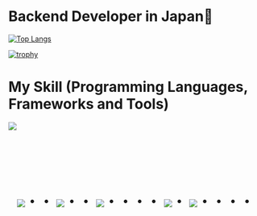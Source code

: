 # Backend Developer in Japan👋

[![Top Langs](https://github-readme-stats.vercel.app/api/top-langs/?username=icer7&layout=compact&theme=vue-dark)](https://github.com/anuraghazra/github-readme-stats)

[![trophy](https://github-profile-trophy.vercel.app/?username=icer7&theme=discord)](https://github.com/ryo-ma/github-profile-trophy)



# My Skill (Programming Languages, Frameworks and Tools)

<img src="https://skillicons.dev/icons?i=html,css,ruby,python,go,php,js,typescript,react,vue,next,nuxt,nest,sqlite,mysql,docker,laravel,rails,django,firebase,jquery,aws,gcp,azure" /> <br /><br />


<!-- --------------------------------- :) ---------------------------------- -->

<br><br><br>

<div align="center">
    <h1>
        <img src="https://user-images.githubusercontent.com/44926913/175852850-3fb6c715-1856-41ff-8c1f-94ce3b03b458.gif">・・
        <img src="https://user-images.githubusercontent.com/44926913/175853109-f8850656-6704-4a8a-bee6-9aca154d929b.gif">・・
        <img src="https://user-images.githubusercontent.com/44926913/175853154-5449d974-975e-44a6-ab84-a86031265e40.gif">・・・・
        <img src="https://user-images.githubusercontent.com/44926913/175853109-f8850656-6704-4a8a-bee6-9aca154d929b.gif">・
        <img src="https://user-images.githubusercontent.com/44926913/175853154-5449d974-975e-44a6-ab84-a86031265e40.gif">・・・・
    </h1>
  </div>
<br><br><br>
